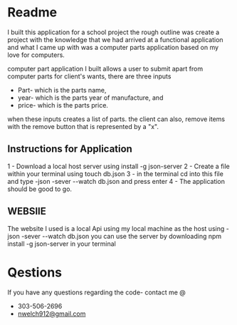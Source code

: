 # Readme
I built this application for a school project the rough outline was 
create a project with the knowledge that we had arrived at a functional application
and what I came up with was a computer parts application based on my love for 
computers.

computer part application I built allows a user to submit
apart from computer parts for client's wants, there are three inputs
- Part- which is the parts name, 
- year- which is the parts year of
manufacture, and 
- price- which is the parts price.

when these inputs creates a list of parts. the client can
also, remove items with the remove button that is represented by
a "x".

## Instructions for Application

1 - Download a local host server using install -g json-server
2 - Create a file within your terminal using touch db.json
3 - in the terminal cd into this file and type -json -sever --watch db.json
and press enter 
4 - The application should be good to go.


## WEBSIIE

The website I used is a local Api using my local machine as the host
using -json -sever --watch db.json you can use the server by downloading
npm install -g json-server in your terminal




# Qestions

If you have any questions regarding the code- contact me @
- 303-506-2696
- nwelch912@gmail.com


